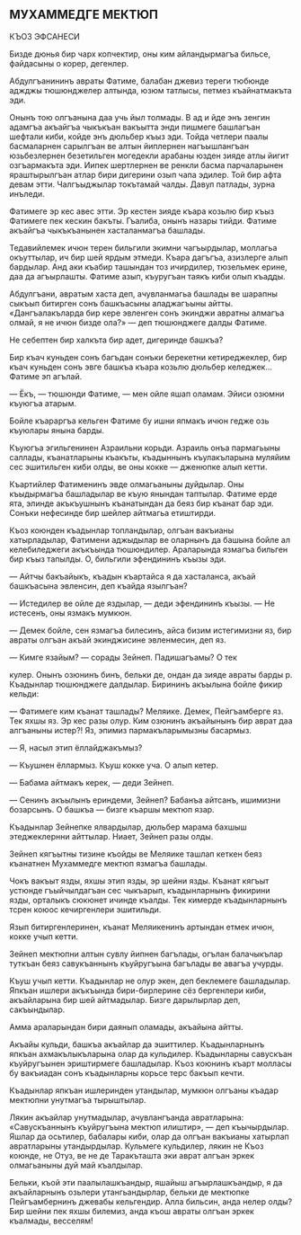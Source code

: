 ## МУХАММЕДГЕ МЕКТЮП

КЪОЗ ЭФСАНЕСИ

Бизде дюнья бир чарх копчектир, оны ким айландырмагъа бильсе, файдасыны о корер, дегенлер.

Абдулгъанининъ авраты Фатиме, балабан джевиз тереги тюбюнде аджджы тюшюнджелер алтында, юзюм татлысы, петмез къайнатмакъта эди.

Онынъ тою олгъанына даа учь йыл толмады. В ад и йде энъ зенгин адамгъа акъайгъа чыкъкъан вакъытта энди пишмеге башлагъан шефтали киби, койде энъ дюльбер къыз эди. Тойда четлери паалы басмаларнен сарылгъан ве алтын йиплернен нагъышлангъан юзьбезлернен безетильген могедекли арабаны юзден зияде атлы йигит озгъармакъта эди. Иипек шертлернен ве ренкли басма парчаларынен яраштырылгъан атлар бири дигерини озып чапа эдилер. Той бир афта девам этти. Чалгъыджылар токътамай чалды. Давул патлады, зурна инъледи.

Фатимеге эр кес авес этти. Эр кестен зияде къара козьлю бир къыз Фатимеге пек кескин бакъты. Гъалиба, онынъ назары тийди. Фатиме акъайгъа чыкъкъанынен хасталанмагъа башлады.

Тедавийлемек ичюн терен бильгили экимни чагъырдылар, моллагьа окъуттылар, ич бир шей ярдым этмеди. Къара дагъгъа, азизлерге алып бардылар. Анд аки къабир ташындан тоз ичирдилер, тюзельмек ерине, даа да агъырлашты. Фатиме азып, къуругъан таякъ киби олып къадды.

Абдулгъани, авратым хаста деп, ачувланмагьа башлады ве шарапны сыкъып битирген сонъ башкъасыны аладжагъыны айтты. «Дангъалакъларда бир кере эвленген сонъ экинджи авратны алмагъа олмай, я не ичюн бизде ола?» — деп тюшюнджеге далды Фатиме.

Не себептен бир халкъта бир адет, дигеринде башкъа?

Бир къач куньден сонъ багъдан сонъки берекетни кетиреджеклер, бир къач куньден сонъ эвге башкъа къара козьлю дюльбер келеджек... Фатиме эп агълай.

— Ёкъ, — тюшюнди Фатиме, — мен ойле яшап оламам. Эйиси озюмни къуюгъа атарым.

Бойле къараргъа кельген Фатиме бу ишни япмакъ ичюн гедже озь къуюлары янына барды.

Къуюгъа эгильгенинен Азраильни корьди. Азраиль онъа пармагьыны саллады, къанатларыны къакъты, къадыннынъ къулакъларына муляйим сес эшитильген киби олды, ве оны кокке — дженюпке алып кетти.

Къартийлер Фатименинъ эвде олмагьаныны дуйдылар. Оны къыдырмагъа башладылар ве къую янындан таптылар. Фатиме ерде ята, элинде акъкъушнынъ къанатындан да беяз бир къанат бар эди. Сонъки нефесинде бир шейлер айтмагьа етиштирди.

Къоз коюнден къадынлар топландылар, олгъан вакъианы хатырладылар, Фатимени аджыдылар ве оларнынъ да башына бойле ал келебиледжеги акъкъында тюшюндилер. Араларында язмагъа бильген бир къыз тапылды. О, бильгили эфендининъ къызы эди.

— Айтчы бакъайыкъ, къадын къартайса я да хасталанса, акъай башкъасына эвленсин, деп къайда язылгъан?

— Истедилер ве ойле де яздылар, — деди эфендининъ къызы. — Не истесенъ, оны язмакъ мумкюн.

— Демек бойле, сен язмагъа билесинъ, айса бизим истегимизни яз, бир авраты олгъан акъай экинджисине эвленмесин, деп яз.

— Кимге язайым? — сорады Зейнеп. Падишагъамы? О тек

кулер. Онынъ озюнинъ бинъ, бельки де, ондан да зияде авраты барды р. Къадынлар тюшюнджеге далдылар. Бирининъ акъылына бойле фикир кельди:

— Фатимеге ким къанат ташлады? Меляике. Демек, Пейгъамберге яз. Тек яхшы яз. Эр кес разы олур. Ким озюнинъ акъайынынъ бир аврат даа алгъаныны истер?! Яз, эпимиз пармакъларымызны басармыз.

— Я, насыл этип ёллайджакъмыз?

— Къушнен ёллармыз. Къуш кокке уча. О алып кетер.

— Бабама айтмакъ керек, — деди Зейнеп.

— Сенинъ акъылынъ ериндеми, Зейнеп? Бабанъа айтсанъ, ишимизни бозарсынъ. О башкъа — бизге къаршы мектюп язар.

Къадынлар Зейнепке ялвардылар, дюльбер марама бахшыш этеджеклернни айттылар. Ниает, Зейнеп разы олды.

Зейнеп кягъытны тизине къойды ве Меляике ташлап кеткен беяз къанатнен Мухаммедге мектюп язмагъа башлады.

Чокъ вакъыт язды, яхшы этип язды, эр шейни язды. Къанат кягъыт устюнде гъыйчылдагъан сес чыкъарып, къадынларнынъ фикирини язды, орталыкъ сюкюнет ичинде къалды. Тек кимерде къадынларнынъ тсрен коюос кечиргенлери эшитильди.

Язып битиргенлеринен, къанат Меляикенинъ артындан етмек ичюн, кокке учып кетти.

Зейнеп мектюпни алтын сувлу йипнен багълады, огълан балачыкълар туткъан беяз савукъаннынъ къуйругъына багълады ве авагъа учурды.

Къуш учып кетти. Къадынлар не олур экен, деп беклемеге башладылар. Япкъан ишлери акъкъында бири-бирлерине сёз бергенлери киби, акъайларына бир шей айтмадылар. Бизге дарылырлар деп, сакъындылар.

Амма араларындан бири даянып оламады, акъайына айтты.

Акъайы кульди, башкъа акъайлар да эшиттилер. Къадынларнынъ япкъан ахмакълыкъларына олар да кульдилер. Къадынларны савускъан къуйругъынен эриштирмеге башладылар. Къоз коюнинъ къарт молласы бу вакъиадан сонъ къадынларны корьсе терс бакъып кечти.

Къадынлар япкъан ишлеринден утандылар, мумкюн олгъаны къадар мектюпни унутмагъа тырыштылар.

Лякин акъайлар унутмадылар, ачувлангъанда авратларына: «Савускъаннынъ къуйругъына мектюп илиштир», — деп къычырдылар. Яшлар да осьтилер, бабалары киби, олар да олгъан вакъианы хатырлап авратларыны утандырдылар. Кульмеге кульдилер, лякин не Къоз коюнде, не Отуз, ве не де Таракъташта эки аврат алгъан эркек олмагьаныны дуй май къалдылар.

Бельки, къой эти паалылашкъандыр, яшайыш агъырлашкъандыр, я да акъайларнынъ озьлери утангьандырлар, бельки де мектюпке Пейгъамбернинъ джевабы кельгендир. Алла бильсин, анда нелер олды? Бир шейни пек яхшы билемиз, анда къош авраты олгъан эркек къалмады, весселям!
